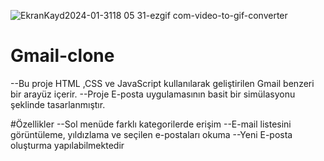 
![EkranKayd2024-01-3118 05 31-ezgif com-video-to-gif-converter](https://github.com/emelzorlu/Gmail-clone/assets/147662992/a8ef4e84-4f4d-4e19-ad28-13f79a3c3f25)

# Gmail-clone
--Bu proje HTML ,CSS ve JavaScript kullanılarak geliştirilen Gmail benzeri bir arayüz içerir.
--Proje E-posta uygulamasının basit bir simülasyonu şeklinde tasarlanmıştır.

#Özellikler
--Sol menüde farklı kategorilerde erişim
--E-mail listesini görüntüleme, yıldızlama ve seçilen e-postaları okuma
--Yeni E-posta oluşturma yapılabilmektedir




